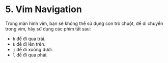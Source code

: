 # 5. Vim Navigation
Trong màn hình vim, bạn sẽ không thể sử dụng con trỏ chuột, để di chuyển trong vim, hãy sử dụng các phím tắt sau:
- `h` để đi qua trái.
- `k` để đi lên trên.
- `j` để đi xuống dưới.
- `l` để đi qua phải.